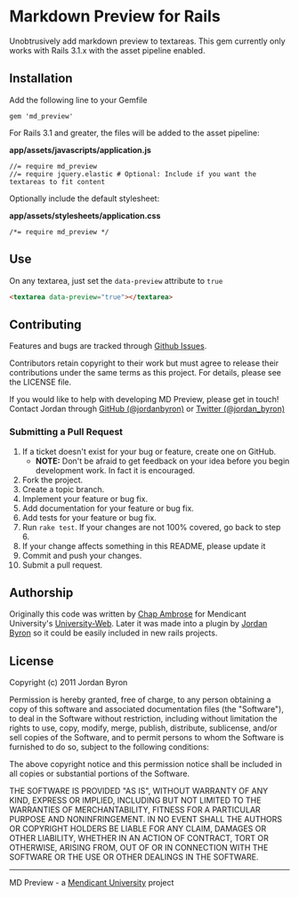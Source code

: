 # Markdown Preview for Rails

Unobtrusively add markdown preview to textareas. This gem currently only works with Rails 3.1.x 
with the asset pipeline enabled.

## Installation

Add the following line to your Gemfile

```
gem 'md_preview'
```

For Rails 3.1 and greater, the files will be added to the asset pipeline:

**app/assets/javascripts/application.js**

```
//= require md_preview
//= require jquery.elastic # Optional: Include if you want the textareas to fit content
```

Optionally include the default stylesheet:

**app/assets/stylesheets/application.css**

```
/*= require md_preview */
```

## Use

On any textarea, just set the `data-preview` attribute to `true`

```html
<textarea data-preview="true"></textarea>
```

## Contributing

Features and bugs are tracked through [Github Issues](https://github.com/mendicant-university/md_preview/issues).

Contributors retain copyright to their work but must agree to release their
contributions under the same terms as this project. For details, please see the LICENSE file.

If you would like to help with developing MD Preview, please get in touch!
Contact Jordan through [GitHub (@jordanbyron)](https://github.com/jordanbyron) or [Twitter (@jordan_byron)](http://twitter.com/jordan_byron)

### Submitting a Pull Request

1. If a ticket doesn't exist for your bug or feature, create one on GitHub.
    - **NOTE:** Don't be afraid to get feedback on your idea before you begin development work. In fact it is encouraged.
2. Fork the project.
3. Create a topic branch.
4. Implement your feature or bug fix.
5. Add documentation for your feature or bug fix.
6. Add tests for your feature or bug fix.
7. Run `rake test`. If your changes are not 100% covered, go back to step 6.
8. If your change affects something in this README, please update it
9. Commit and push your changes.
10. Submit a pull request.

## Authorship

Originally this code was written by [Chap Ambrose](http://www.chapambrose.com/) for Mendicant University's [University-Web](https://github.com/mendicant-university/university-web). Later it was made into a plugin by [Jordan Byron](http://jordanbyron.com) so it could be easily included in new rails projects.

## License

Copyright (c) 2011 Jordan Byron

Permission is hereby granted, free of charge, to any person obtaining a copy of this software and associated documentation files (the "Software"), to deal in the Software without restriction, including without limitation the rights to use, copy, modify, merge, publish, distribute, sublicense, and/or sell copies of the Software, and to permit persons to whom the Software is furnished to do so, subject to the following conditions:

The above copyright notice and this permission notice shall be included in all copies or substantial portions of the Software.

THE SOFTWARE IS PROVIDED "AS IS", WITHOUT WARRANTY OF ANY KIND, EXPRESS OR IMPLIED, INCLUDING BUT NOT LIMITED TO THE WARRANTIES OF MERCHANTABILITY, FITNESS FOR A PARTICULAR PURPOSE AND NONINFRINGEMENT. IN NO EVENT SHALL THE AUTHORS OR COPYRIGHT HOLDERS BE LIABLE FOR ANY CLAIM, DAMAGES OR OTHER LIABILITY, WHETHER IN AN ACTION OF CONTRACT, TORT OR OTHERWISE, ARISING FROM, OUT OF OR IN CONNECTION WITH THE SOFTWARE OR THE USE OR OTHER DEALINGS IN THE SOFTWARE.

---

MD Preview - a [Mendicant University](http://mendicantuniversity.org) project